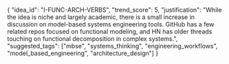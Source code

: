 {
  "idea_id": "I-FUNC-ARCH-VERBS",
  "trend_score": 5,
  "justification": "While the idea is niche and largely academic, there is a small increase in discussion on model-based systems engineering tools. GitHub has a few related repos focused on functional modeling, and HN has older threads touching on functional decomposition in complex systems.",
  "suggested_tags": ["mbse", "systems_thinking", "engineering_workflows", "model_based_engineering", "architecture_design"]
}
